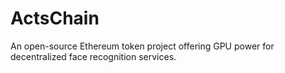 # ActsChain
An open-source Ethereum token project offering GPU power for decentralized face recognition services.
